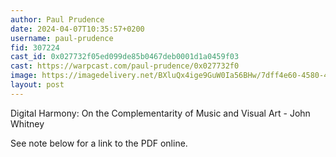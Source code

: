 ```yaml
---
author: Paul Prudence
date: 2024-04-07T10:35:57+0200
username: paul-prudence
fid: 307224
cast_id: 0x027732f05ed099de85b0467deb0001d1a0459f03
cast: https://warpcast.com/paul-prudence/0x027732f0
image: https://imagedelivery.net/BXluQx4ige9GuW0Ia56BHw/7dff4e60-4580-41bf-df15-9a6093188400/original
layout: post
---
```

Digital Harmony: On the Complementarity of Music and Visual Art - John Whitney  
  
See note below for a link to the PDF online.  

<img src='https://imagedelivery.net/BXluQx4ige9GuW0Ia56BHw/7dff4e60-4580-41bf-df15-9a6093188400/original' alt='' referrerpolicy='no-referrer'/>